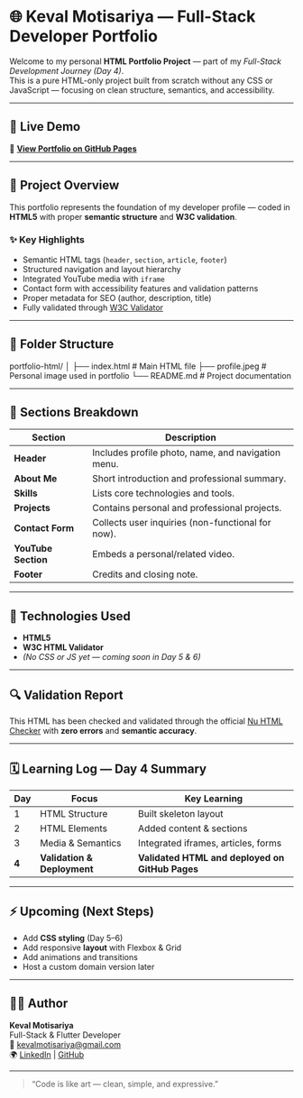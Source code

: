 # 🌐 Keval Motisariya — Full-Stack Developer Portfolio

Welcome to my personal **HTML Portfolio Project** — part of my *Full-Stack Development Journey (Day 4)*.  
This is a pure HTML-only project built from scratch without any CSS or JavaScript — focusing on clean structure, semantics, and accessibility.

---

## 🚀 Live Demo
🔗 **[View Portfolio on GitHub Pages](https://kevalmotisariya.github.io/portfolio-html/)**

---

## 🧠 Project Overview
This portfolio represents the foundation of my developer profile — coded in **HTML5** with proper **semantic structure** and **W3C validation**.

### ✨ Key Highlights
- Semantic HTML tags (`header`, `section`, `article`, `footer`)
- Structured navigation and layout hierarchy
- Integrated YouTube media with `iframe`
- Contact form with accessibility features and validation patterns
- Proper metadata for SEO (author, description, title)
- Fully validated through [W3C Validator](https://validator.w3.org/)

---

## 📂 Folder Structure

portfolio-html/
│
├── index.html # Main HTML file
├── profile.jpeg # Personal image used in portfolio
└── README.md # Project documentation

---

## 🧩 Sections Breakdown
| Section | Description |
|----------|-------------|
| **Header** | Includes profile photo, name, and navigation menu. |
| **About Me** | Short introduction and professional summary. |
| **Skills** | Lists core technologies and tools. |
| **Projects** | Contains personal and professional projects. |
| **Contact Form** | Collects user inquiries (non-functional for now). |
| **YouTube Section** | Embeds a personal/related video. |
| **Footer** | Credits and closing note. |

---

## 🧰 Technologies Used
- **HTML5**
- **W3C HTML Validator**
- *(No CSS or JS yet — coming soon in Day 5 & 6)*

---

## 🔍 Validation Report
This HTML has been checked and validated through the official [Nu HTML Checker](https://validator.w3.org/nu/) with **zero errors** and **semantic accuracy**.

---

## 🗓️ Learning Log — Day 4 Summary
| Day | Focus | Key Learning |
|-----|--------|---------------|
| 1 | HTML Structure | Built skeleton layout |
| 2 | HTML Elements | Added content & sections |
| 3 | Media & Semantics | Integrated iframes, articles, forms |
| **4** | **Validation & Deployment** | **Validated HTML and deployed on GitHub Pages** |

---

## ⚡ Upcoming (Next Steps)
- Add **CSS styling** (Day 5–6)
- Add responsive **layout** with Flexbox & Grid
- Add animations and transitions
- Host a custom domain version later

---

## 👨‍💻 Author
**Keval Motisariya**  
Full-Stack & Flutter Developer  
📧 kevalmotisariya@gmail.com  
🌍 [LinkedIn](https://linkedin.com/in/kevalmotisariya) | [GitHub](https://github.com/kevalmotisariya)

---

> “Code is like art — clean, simple, and expressive.”


